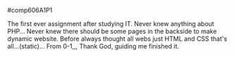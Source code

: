 #comp606A1P1

The first ever assignment after studying IT.
Never knew anything about PHP...
Never knew there should be some pages in the backside to make dynamic website.
Before always thought all webs just HTML and CSS that's all...(static)...
From 0-1,,,
Thank God, guiding me finished it.
